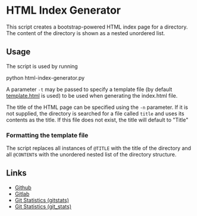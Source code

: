 # HTML Index Generator

This script creates a bootstrap-powered HTML index page for a directory.
The content of the directory is shown as a nested unordered list.

## Usage

The script is used by running

   python html-index-generator.py <target directory> <target index.html file>

A parameter ```-t``` may be passed to specify a template file (by default
[template.html](template.html) is used) to be used when generating the
index.html file.

The title of the HTML page can be specified using the ```-n``` parameter.
If it is not supplied, the directory is searched for a file called ```title```
and uses its contents as the title. If this file does not exist, the
title will default to "Title"

### Formatting the template file

The script replaces all instances of ```@TITLE``` with the title of the
directory and all ```@CONTENT```s with the unordered nested list of the
directory structure.

## Links

* [Github](https://github.com/namboy94/html-index-generator)
* [Gitlab](https://gitlab.namibsun.net/namboy94/html-index-generator)
* [Git Statistics (gitstats)](https://gitstats.namibsun.net/gitstats/html-index-generator/index.html)
* [Git Statistics (git_stats)](https://gitstats.namibsun.net/git_stats/html-index-generator/index.html)
